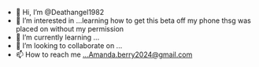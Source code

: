 - 👋 Hi, I’m @Deathangel1982
- 👀 I’m interested in ...learning how to get this beta off my phone thsg was placed on without my permission
- 🌱 I’m currently learning ...
- 💞️ I’m looking to collaborate on ...
- 📫 How to reach me ...Amanda.berry2024@gmail.com

<!---
Deathangel1982/Deathangel1982 is a ✨ special ✨ repository because its `README.md` (this file) appears on your GitHub profile.
You can click the Preview link to take a look at your changes.
--->
